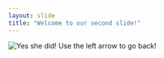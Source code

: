 ```yaml
---
layout: slide
title: "Welcome to our second slide!"
---
```

![Yes she did!](https://i.imgur.com/0VBtCZA.jpg)
Use the left arrow to go back!
